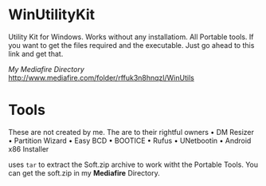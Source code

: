 # WinUtilityKit
Utility Kit for Windows. Works without any installatiom. All Portable tools. If you want to get the files required and the executable. Just go ahead to this link and get that.

*My Mediafire Directory*
http://www.mediafire.com/folder/rffuk3n8hnqzl/WinUtils

# Tools
These are not created by me. The are to their rightful owners
• DM Resizer
• Partition Wizard
• Easy BCD
• BOOTICE
• Rufus
• UNetbootin
• Android x86 Installer

uses `tar` to extract the Soft.zip archive to work witht the Portable Tools. You can get the soft.zip in my **Mediafire** Directory. 
